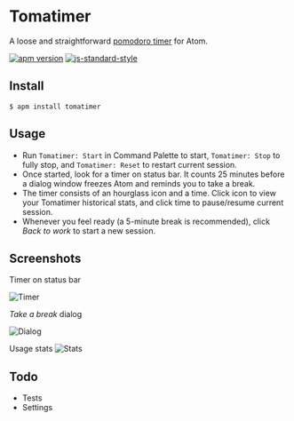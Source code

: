 # Tomatimer
A loose and straightforward [pomodoro timer](https://en.wikipedia.org/wiki/Pomodoro_Technique) for Atom.

[![apm version](https://img.shields.io/apm/v/tomatimer.svg)](https://atom.io/packages/tomatimer)
[![js-standard-style](https://img.shields.io/badge/code%20style-standard-brightgreen.svg)](http://standardjs.com/)

## Install
`$ apm install tomatimer`

## Usage
- Run `Tomatimer: Start` in Command Palette to start, `Tomatimer: Stop` to fully stop, and `Tomatimer: Reset` to restart current session.
- Once started, look for a timer on status bar. It counts 25 minutes before a dialog window freezes Atom and reminds you to take a break.
- The timer consists of an hourglass icon and a time. Click icon to view your Tomatimer historical stats, and click time to pause/resume current session.
- Whenever you feel ready (a 5-minute break is recommended), click *Back to work* to start a new session.

## Screenshots
Timer on status bar

![Timer](https://github.com/Yu1989/atom-tomatimer/blob/master/screenshots/timer.png?raw=true)

*Take a break* dialog

![Dialog](https://github.com/Yu1989/atom-tomatimer/blob/master/screenshots/dialog.png?raw=true)

Usage stats
![Stats](https://github.com/Yu1989/atom-tomatimer/blob/master/screenshots/stats.png?raw=true)

## Todo
- Tests
- Settings

